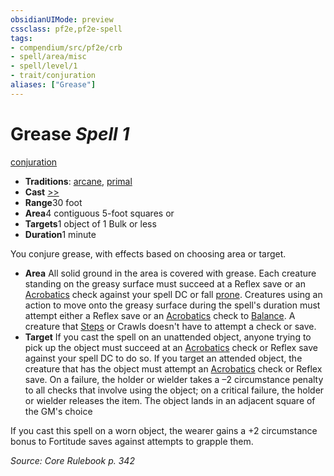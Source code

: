 ```yaml
---
obsidianUIMode: preview
cssclass: pf2e,pf2e-spell
tags:
- compendium/src/pf2e/crb
- spell/area/misc
- spell/level/1
- trait/conjuration
aliases: ["Grease"]
---
```

# Grease *Spell 1*   
[conjuration](../../rules/traits/conjuration.md)  

- **Traditions**: [arcane](../../rules/traits/arcane.md), [primal](../../rules/traits/primal.md)
- **Cast** [>>](../../rules/core-rulebook/chapter-9-playing-the-game.md#Actions "Two-Action") 
- **Range**30 foot
- **Area**4 contiguous 5-foot squares or
- **Targets**1 object of 1 Bulk or less
- **Duration**1 minute

You conjure grease, with effects based on choosing area or target.

- **Area** All solid ground in the area is covered with grease. Each creature standing on the greasy surface must succeed at a Reflex save or an [Acrobatics](../skills.md#Acrobatics) check against your spell DC or fall [prone](../../rules/conditions.md#Prone). Creatures using an action to move onto the greasy surface during the spell's duration must attempt either a Reflex save or an [Acrobatics](../skills.md#Acrobatics) check to [Balance](../../rules/actions/balance.md). A creature that [Steps](../../rules/actions/step.md) or Crawls doesn't have to attempt a check or save.
- **Target** If you cast the spell on an unattended object, anyone trying to pick up the object must succeed at an [Acrobatics](../skills.md#Acrobatics) check or Reflex save against your spell DC to do so. If you target an attended object, the creature that has the object must attempt an [Acrobatics](../skills.md#Acrobatics) check or Reflex save. On a failure, the holder or wielder takes a –2 circumstance penalty to all checks that involve using the object; on a critical failure, the holder or wielder releases the item. The object lands in an adjacent square of the GM's choice

If you cast this spell on a worn object, the wearer gains a +2 circumstance bonus to Fortitude saves against attempts to grapple them.

*Source: Core Rulebook p. 342*